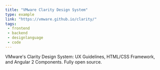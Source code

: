 ```yaml
---
title: "VMware Clarity Design System"
type: example
link: "https://vmware.github.io/clarity/"
tags:
 - frontend
 - backend
 - designlanguage
 - code
---
```


VMware's Clarity Design System: UX Guidelines, HTML/CSS Framework, and Angular 2 Components. Fully open source.
